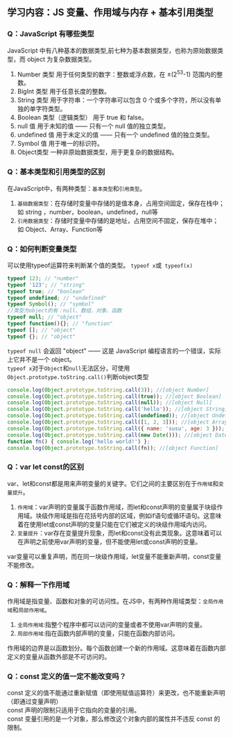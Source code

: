 ## 学习内容：JS 变量、作用域与内存 + 基本引用类型
### Q：JavaScript 有哪些类型
JavaScript 中有八种基本的数据类型,前七种为基本数据类型，也称为原始数据类型，而 object 为复杂数据类型。
1. Number 类型 用于任何类型的数字：整数或浮点数，在 ±(2<sup>53</sup>-1) 范围内的整数。  
2. BigInt 类型 用于任意长度的整数。  
3. String 类型 用于字符串：一个字符串可以包含 0 个或多个字符，所以没有单独的单字符类型。  
4. Boolean 类型（逻辑类型） 用于 true 和 false。  
5. null 值 用于未知的值 —— 只有一个 null 值的独立类型。  
6. undefined 值 用于未定义的值 —— 只有一个 undefined 值的独立类型。  
7. Symbol 值 用于唯一的标识符。  
8. Object类型 一种非原始数据类型，用于更复杂的数据结构。  
### Q：基本类型和引用类型的区别
在JavaScript中，有两种类型：`基本类型`和`引用类型`。
1. `基础数据类型`：在存储时变量中存储的是值本身，占用空间固定，保存在栈中； 如 string ，number，boolean，undefined，null等
2. `引用数据类型`：存储时变量中存储的是地址，占用空间不固定，保存在堆中；
如 Object、Array、Function等
### Q：如何判断变量类型
可以使用typeof运算符来判断某个值的类型。
`typeof x`或` typeof(x)`
```javascript
typeof 123; // "number"
typeof '123'; // "string"
typeof true; // "boolean"
typeof undefined; // "undefined"
typeof Symbol(); // "symbol"
//类型为object的有：null、数组、对象、函数
typeof null; // "object"
typeof function(){}; // "function"
typeof []; // "object"
typeof {}; // "object"
``` 
`typeof null` 会返回 "object" —— 这是 JavaScript 编程语言的一个错误，实际上它并不是一个 object。  
`typeof x`对于`Object`和`null`无法区分，可使用`Object.prototype.toString.call()`判断object类型
```javascript
console.log(Object.prototype.toString.call(3)); //[object Number]
console.log(Object.prototype.toString.call(true)); //[object Boolean]
console.log(Object.prototype.toString.call(null)); //[object Null]
console.log(Object.prototype.toString.call('hello')); //[object String]
console.log(Object.prototype.toString.call(undefined)); //[object Undefined]
console.log(Object.prototype.toString.call([1, 2, 3])); //[object Array]    
console.log(Object.prototype.toString.call({ name: 'susu', age: 3 })); //[object Object]      
console.log(Object.prototype.toString.call(new Date())); //[object Date]
function fn() { console.log('hello world!') };
console.log(Object.prototype.toString.call(fn)); //[object Function]
```
### Q：var let const的区别
var、let和const都是用来声明变量的关键字。它们之间的主要区别在于`作用域`和`变量提升`。  
1. `作用域`：var声明的变量属于函数作用域，而let和const声明的变量属于块级作用域。块级作用域是指在花括号内部的区域，例如if语句或循环语句。这意味着在使用let或const声明的变量只能在它们被定义的块级作用域内访问。  
2. `变量提升`：var存在变量提升现象，而let和const没有此类现象。这意味着可以在声明之前使用var声明的变量，但不能使用let或const声明的变量。    

var变量可以重复声明，而在同一块级作用域，let变量不能重新声明，const变量不能修改。
### Q：解释一下作用域
作用域是指变量、函数和对象的可访问性。在JS中，有两种作用域类型：`全局作用域`和`局部作用域`。  
1. `全局作用域`:指整个程序中都可以访问的变量或者不使用var声明的变量。
2. `局部作用域`:指在函数内部声明的变量，只能在函数内部访问。  

作用域的边界是以函数划分。每个函数创建一个新的作用域。这意味着在函数内部定义的变量从函数外部是不可访问的。
### Q：const 定义的值一定不能改变吗？
const 定义的值不能通过重新赋值（即使用赋值运算符）来更改，也不能重新声明（即通过变量声明）  
const 声明的限制只适用于它指向的变量的引用。  
const 变量引用的是一个对象，那么修改这个对象内部的属性并不违反 const 的限制。